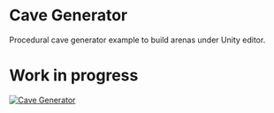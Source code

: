 # Cave Generator

Procedural cave generator example to build arenas under Unity editor.

# Work in progress

[![Cave Generator](http://img.youtube.com/vi/fr2ivwvL-mY/0.jpg)](http://www.youtube.com/watch?v=fr2ivwvL-mY "Cave Generator")
